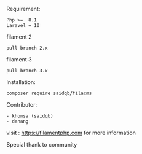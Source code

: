 Requirement:
```
Php >=	8.1
Laravel = 10
```
filament 2
```
pull branch 2.x
```
filament 3
```
pull branch 3.x
```

Installation:
```
composer require saidqb/filacms
```

Contributor:

```
- khomsa (saidqb)
- danang

```
visit : https://filamentphp.com for more information

Special thank to community
